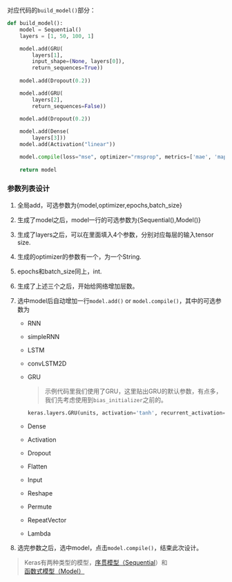 对应代码的`build_model()`部分：

```python
def build_model():
    model = Sequential()
    layers = [1, 50, 100, 1]

    model.add(GRU(
        layers[1],
        input_shape=(None, layers[0]),
        return_sequences=True))
    
    model.add(Dropout(0.2))

    model.add(GRU(
        layers[2],
        return_sequences=False))
    
    model.add(Dropout(0.2))

    model.add(Dense(
        layers[3]))
    model.add(Activation("linear"))

    model.compile(loss="mse", optimizer="rmsprop", metrics=['mae', 'mape'])
    
    return model
```

### 参数列表设计

1. 全局add，可选参数为{model,optimizer,epochs,batch_size}

2. 生成了model之后，model一行的可选参数为{Sequential(),Model()}

3. 生成了layers之后，可以在里面填入4个参数，分别对应每层的输入tensor size.

4. 生成的optimizer的参数有一个，为一个String.

5. epochs和batch_size同上，int.

6. 生成了上述三个之后，开始给网络增加层数。

7. 选中model后自动增加一行`model.add()` or `model.compile()`，其中的可选参数为

   - RNN

   - simpleRNN

   - LSTM

   - convLSTM2D

   - GRU

     > 示例代码里我们使用了GRU，这里贴出GRU的默认参数，有点多，我们先考虑使用到`bias_initializer`之前的。

     ```python
     keras.layers.GRU(units, activation='tanh', recurrent_activation='hard_sigmoid', use_bias=True, kernel_initializer='glorot_uniform', recurrent_initializer='orthogonal', bias_initializer='zeros', kernel_regularizer=None, recurrent_regularizer=None, bias_regularizer=None, activity_regularizer=None, kernel_constraint=None, recurrent_constraint=None, bias_constraint=None, dropout=0.0, recurrent_dropout=0.0, implementation=1, return_sequences=False, return_state=False, go_backwards=False, stateful=False, unroll=False, reset_after=False)
     ```

   - Dense

   - Activation

   - Dropout

   - Flatten

   - Input

   - Reshape

   - Permute

   - RepeatVector

   - Lambda

8. 选完参数之后，选中model，点击`model.compile()`，结束此次设计。

> Keras有两种类型的模型，[序贯模型（Sequential](http://keras-cn.readthedocs.io/en/latest/models/sequential/)）和[函数式模型（Model）](http://keras-cn.readthedocs.io/en/latest/models/model/)



